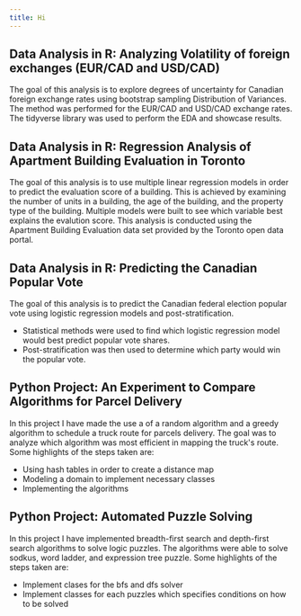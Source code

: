 ```yaml
---
title: Hi
---
```


## Data Analysis in R: Analyzing Volatility of foreign exchanges (EUR/CAD and USD/CAD)

The goal of this analysis is to explore degrees of uncertainty for Canadian foreign exchange rates using
bootstrap sampling Distribution of Variances. The method was performed for the EUR/CAD and USD/CAD exchange rates. The tidyverse library was used to perform the EDA and showcase results. 

## Data Analysis in R: Regression Analysis of Apartment Building Evaluation in Toronto

The goal of this analysis is to use multiple linear regression models in order to predict the evaluation score of a
building. This is achieved by examining the number of units in a building, the age of the building, and the property type of the building. Multiple models were built to see which variable best explains the evalution score. This analysis is conducted using the Apartment Building Evaluation data set provided by the Toronto open data portal. 

## Data Analysis in R: Predicting the Canadian Popular Vote

The goal of this analysis is to predict the Canadian federal election popular vote using logistic regression models and post-stratification.
* Statistical methods were used to find which logistic regression model would best predict popular vote shares. 
* Post-stratification was then used to determine which party would win the popular vote. 

## Python Project: An Experiment to Compare Algorithms for Parcel Delivery

In this project I have made the use a of a random algorithm and a greedy algorithm to schedule a truck route for parcels delivery. The goal was to analyze which algorithm was most efficient in mapping the truck's route. Some highlights of the steps taken are:
* Using hash tables in order to create a distance map
* Modeling a domain to implement necessary classes
* Implementing the algorithms

## Python Project: Automated Puzzle Solving

In this project I have implemented breadth-first search and depth-first search algorithms to solve logic puzzles. The algorithms were able to solve sodkus, word ladder, and expression tree puzzle. Some highlights of the steps taken are:
* Implement clases for the bfs and dfs solver
* Implement classes for each puzzles which specifies conditions on how to be solved
